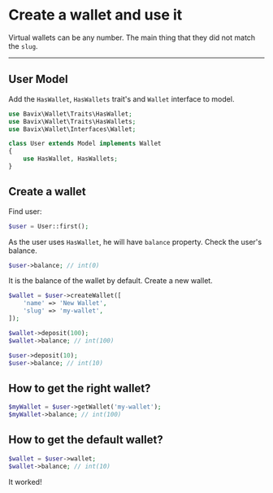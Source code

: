 # Create a wallet and use it

Virtual wallets can be any number. 
The main thing that they did not match the `slug`.

---

## User Model

Add the `HasWallet`, `HasWallets` trait's and `Wallet` interface to model.

```php
use Bavix\Wallet\Traits\HasWallet;
use Bavix\Wallet\Traits\HasWallets;
use Bavix\Wallet\Interfaces\Wallet;

class User extends Model implements Wallet
{
    use HasWallet, HasWallets;
}
```

## Create a wallet

Find user:

```php
$user = User::first(); 
```

As the user uses `HasWallet`, he will have `balance` property. 
Check the user's balance.

```php
$user->balance; // int(0)
```

It is the balance of the wallet by default.
Create a new wallet.

```php
$wallet = $user->createWallet([
    'name' => 'New Wallet',
    'slug' => 'my-wallet',
]);

$wallet->deposit(100);
$wallet->balance; // int(100)

$user->deposit(10); 
$user->balance; // int(10)
```

## How to get the right wallet?

```php
$myWallet = $user->getWallet('my-wallet');
$myWallet->balance; // int(100)
```

## How to get the default wallet?

```php
$wallet = $user->wallet;
$wallet->balance; // int(10)
```

It worked! 
